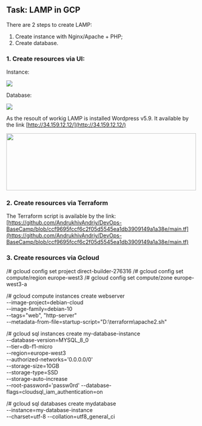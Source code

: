 ## Task: LAMP in GCP

There are 2 steps to create LAMP:

1. Create instance with Nginx/Apache + PHP;
2. Create database.

### 1. Create resources via UI:

Instance:

<img src="https://user-images.githubusercontent.com/79985930/208495837-86990bbb-ebcf-4c29-9fa9-339b2e8d0ca5.png" >

Database:

<img src="https://user-images.githubusercontent.com/79985930/208495854-e19b9b09-11ee-4123-924d-bc2631565ee3.png" >

As the resoult of workig LAMP is installed Wordpress v5.9. It available by the link [http://34.159.12.12/](http://34.159.12.12/)

<img src="https://user-images.githubusercontent.com/79985930/208496730-370b4a9f-5460-4c70-964e-7c5040fee759.png" width="500" height="150" >

### 2. Create resources via Terraform

The Terraform script is available by the link: [https://github.com/AndrukhivAndriy/DevOps-BaseCamp/blob/ccf9695fccf6c2f05d5545ea1db3909149a1a38e/main.tf](https://github.com/AndrukhivAndriy/DevOps-BaseCamp/blob/ccf9695fccf6c2f05d5545ea1db3909149a1a38e/main.tf)

### 3. Create resources via Gcloud

/# gcloud config set project direct-builder-276316
/# gcloud config set compute/region europe-west3
/# gcloud config set compute/zone europe-west3-a

/# gcloud compute instances create webserver \
  --image-project=debian-cloud \
  --image-family=debian-10 \
  --tags="web", "http-server" \
  --metadata-from-file=startup-script="D:\terraform\apache2.sh"
  
/# gcloud sql instances create my-database-instance \
  --database-version=MYSQL_8_0 \
  --tier=db-f1-micro \
  --region=europe-west3 \
  --authorized-networks='0.0.0.0/0'\
  --storage-size=10GB \
  --storage-type=SSD \
  --storage-auto-increase\
  --root-password='passw0rd'
  --database-flags=cloudsql_iam_authentication=on
  
  /# gcloud sql databases create mydatabase \
  --instance=my-database-instance \
  --charset=utf-8
  --collation=utf8_general_ci
  
